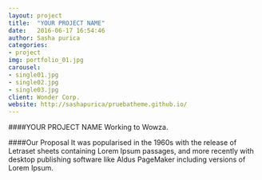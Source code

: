 ```yaml
---
layout: project
title:  "YOUR PROJECT NAME"
date:   2016-06-17 16:54:46
author: Sasha purica
categories:
- project
img: portfolio_01.jpg
carousel:
- single01.jpg
- single02.jpg
- single03.jpg
client: Wonder Corp.
website: http://sashapurica/pruebatheme.github.io/
---
```

####YOUR PROJECT NAME
Working to Wowza.

####Our Proposal
It was popularised in the 1960s with the release of Letraset sheets containing Lorem Ipsum passages, and more recently with desktop publishing software like Aldus PageMaker including versions of Lorem Ipsum.
